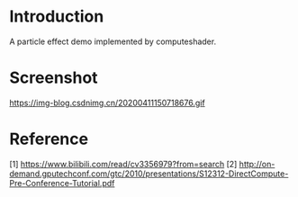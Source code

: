 
# Introduction

A particle effect demo implemented by computeshader.

# Screenshot

https://img-blog.csdnimg.cn/20200411150718676.gif

# Reference

[1] https://www.bilibili.com/read/cv3356979?from=search
[2] http://on-demand.gputechconf.com/gtc/2010/presentations/S12312-DirectCompute-Pre-Conference-Tutorial.pdf
